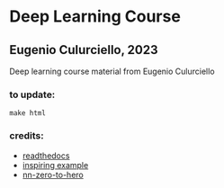 # Deep Learning Course

## Eugenio Culurciello, 2023


Deep learning course material from Eugenio Culurciello


### to update:

```make html```


### credits:

- [readthedocs](https://docs.readthedocs.io/)
- [inspiring example](https://bebi103a.github.io/)
- [nn-zero-to-hero](https://github.com/karpathy/nn-zero-to-hero/)